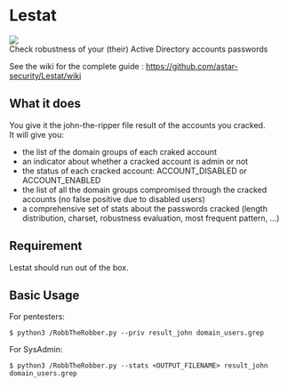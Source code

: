 # Lestat
![](https://3.bp.blogspot.com/-PF5wQWEREK0/U_DS_eJM8nI/AAAAAAAAAVw/ack4TeHRyME/s1600/033.jpg)  
Check robustness of your (their) Active Directory accounts passwords

See the wiki for the complete guide : https://github.com/astar-security/Lestat/wiki  

## What it does
You give it the john-the-ripper file result of the accounts you cracked.  
It will give you:
- the list of the domain groups of each craked account
- an indicator about whether a cracked account is admin or not
- the status of each cracked account: ACCOUNT_DISABLED or ACCOUNT_ENABLED
- the list of all the domain groups compromised through the cracked accounts (no false positive due to disabled users)
- a comprehensive set of stats about the passwords cracked (length distribution, charset, robustness evaluation, most frequent pattern, ...)

## Requirement
Lestat should run out of the box.  

## Basic Usage
For pentesters:
```
$ python3 /RobbTheRobber.py --priv result_john domain_users.grep
```

For SysAdmin:
```
$ python3 /RobbTheRobber.py --stats <OUTPUT_FILENAME> result_john domain_users.grep
```
